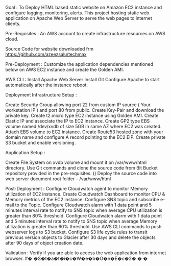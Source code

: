 Goal :
To Deploy HTML based static website on Amazon EC2 instance and configure logging, monitoring, alerts.  This project hosting static web application on Apache Web Server to serve the web pages to internet clients. 

Pre-Requisites :
An AWS account to create infrastructure resources on AWS cloud.

Source Code for website downloaded frm https://github.com/azeezsalu/techmax

Pre-Deployment :
Customize the application dependencies mentioned below on AWS EC2 instance and create the Golden AMI.

AWS CLI :
Install Apache Web Server
Install Git
Configure Apache to start automatically after the instance reboot.


Deployment
Infrastructure Setup :

Create Security Group allowing port 22 from custom IP source ( Your workstation IP ) and port 80 from public.
Create Key-Pair and download the private key.
Create t2.micro type EC2 instance using Golden AMI. 
Create Elastic IP and associate the IP to EC2 instance.
Create GP2 type EBS volume named /dev/xvdb of size 5GB in same AZ where EC2 was created.
Attach EBS volume to EC2 instance.
Create Route53 hosted zone with your domain name and configure A record pointing to the EC2 EIP.
Create private S3 bucket and enable versioning.


Application Setup :

Create File System on xvdb volume and mount it on /var/www/html directory. 
Use Git commands and clone the source code from Bit Bucket repository provided in the pre-requisites.  ()
Deploy the source code into web server document root folder – /var/www/html

Post-Deployment :
Configure Cloudwatch agent to monitor Memory utilization of EC2 instance.
Create Cloudwatch Dashboard to monitor CPU & Memory metrics of the EC2 instance.
Configure SNS topic and subscribe e-mail to the Topic.
Configure Cloudwatch alarm with 1 data point and 5 minutes interval rate to notify to SNS topic when average CPU utilization is greater than 80% threshold.
Configure Cloudwatch alarm with 1 data point and 5 minutes interval rate to notify to SNS topic when average Memory utilization is greater than 60% threshold. 
Use AWS CLI commands to push webserver logs to S3 bucket.
Configure S3 life cycle rules to transit previous version objects to Glacier after 30 days and delete the objects after 90 days of object creation date.

Validation :
Verify if you are able to access the web application from internet browser. 
#� �S�t�a�t�i�c�W�e�b�O�n�E�c�2�
�
�
